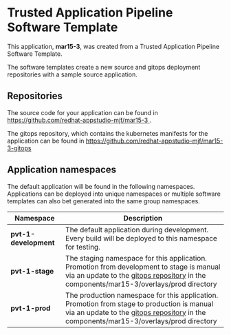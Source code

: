 # Trusted Application Pipeline Software Template

This application, **mar15-3**, was created from a Trusted Application Pipeline Software Template.

The software templates create a new source and gitops deployment repositories with a sample source application. 

## Repositories

The source code for your application can be found in [https://github.com/redhat-appstudio-mjf/mar15-3 ](https://github.com/redhat-appstudio-mjf/mar15-3 ).
 
The gitops repository, which contains the kubernetes manifests for the application can be found in 
[https://github.com/redhat-appstudio-mjf/mar15-3-gitops ](https://github.com/redhat-appstudio-mjf/mar15-3-gitops ) 

## Application namespaces 

The default application will be found in the following namespaces. Applications can be deployed into unique namespaces or multiple software templates can also bet generated into the same group namespaces.  

|  Namespace   |  Description   |  
| -------- | -------- |   
| **pvt-1-development** | The default application during development. Every build will be deployed to this namespace for testing. | 
| **pvt-1-stage** | The staging namespace for this application. Promotion from development to stage is manual via an update to the [gitops repository](https://github.com/redhat-appstudio-mjf/mar15-3-gitops ) in the components/mar15-3/overlays/prod directory |  
| **pvt-1-prod** | The production namespace for this application. Promotion from stage to production is manual via an update to the [gitops repository](https://github.com/redhat-appstudio-mjf/mar15-3-gitops ) in the components/mar15-3/overlays/prod directory | 
